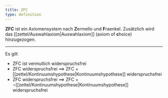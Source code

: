 ```yaml
---
title: ZFC
type: definition
---
```


**ZFC** ist ein Axiomensystem nach **Z**ermello und **F**raenkel.
Zusätzlich wird das [[zettel/Auswahlaxiom|Auswahlaxiom]] (axiom of **c**hoice) hinzugezogen.

---

Es gilt
- ZFC ist vermutlich widerspruchsfrei 
- ZFC widerspruchsfrei $\implies$ ZFC + [[zettel/Kontinuumshypothese|Kontinuumshypothese]] widerspruchsfrei
- ZFC widerspruchsfrei $\implies$ ZFC + $\lnot$[[zettel/Kontinuumshypothese|Kontinuumshypothese]] widerspruchsfrei